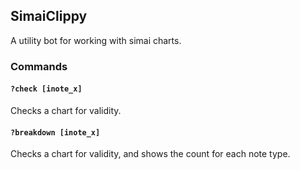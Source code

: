 ## SimaiClippy

A utility bot for working with simai charts.

### Commands
#### `?check [inote_x]`
Checks a chart for validity.

#### `?breakdown [inote_x]`
Checks a chart for validity, and shows the count for each note type.
